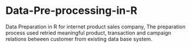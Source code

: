 # Data-Pre-processing-in-R
Data Preparation in R for internet product sales company, The preparation process used retried meaningful product, transaction and campaign relations between customer from existing data base system. 
